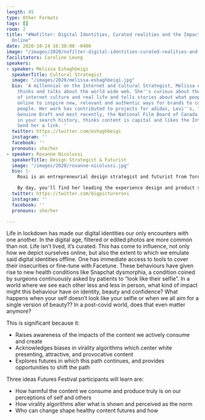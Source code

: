```yaml
---
length: 45
type: Other Formats
tags: []
room: 2
title: "#NoFilter: Digital Identities, Curated realities and the Impact of Life Performed
  Online"
date: 2020-10-24 16:30:00 -0400
image: "/images/2020/nofilter-digital-identities-curated-realities-and-the-impact-of-life-performed-online.jpg"
facilitators: Caroline Leung
speakers:
- speaker: Melissa Eshaghbeigi
  speakerTitle: Cultural Strategist
  image: "/images/2020/melissa-eshaghbeigi.jpg"
  bio: 'A millennial on the Internet and Cultural Strategist, Melissa exclusively
    thinks and talks about the world wide web. She''s curious about the intersection
    of internet culture and real life and tells stories about what people are consuming
    online to inspire new, relevant and authentic ways for brands to connect with
    people. Her work has contributed to projects for adidas, Levi''s, Twitter, Miller
    Genuine Draft and most recently, the National Film Board of Canada.  She''s interested
    in your search history, thinks content is capital and likes the Internet, a lot.
    Send her a link. '
  twitter: https://twitter.com/eshaghbeigi
  instagram: ''
  facebook: ''
  pronouns: she/her
- speaker: Roxanne Nicolussi
  speakerTitle: Design Strategist & Futurist
  image: "/images/2020/roxanne-nicolussi.jpg"
  bio: |-
    Roxi is an entrepreneurial design strategist and futurist from Toronto (currently based in Bermuda). She is fascinated by the ways digital trends of today will shape human experiences of tomorrow. From running discovery research to leading international roll-out of new innovations, Roxi loves the process of creating something from nothing.

    By day, you'll find her leading the experience design and product strategy at RBC. By night, you'll find her taking on passion projects alone or with her team of collaborators at 5Y Impact Collective. She is always eager to get her hands on (seemingly) unsolvable problems and uncertain futures.
  twitter: https://twitter.com/bigpictureroxi
  instagram: ''
  facebook: ''
  pronouns: she/her

---
```

Life in lockdown has made our digital identities our only encounters with one another. In the digital age, filtered or edited photos are more common than not. Life isn’t lived, it’s curated. This has come to influence, not only how we depict ourselves online, but also the extent to which we emulate said digital identities offline. One has immediate access to tools to cover their insecurities or fine-tune with Facetune. These behaviours have given rise to new health conditions like Snapchat dysmorphia, a condition coined by surgeons continuously asked by patients to “look like their selfie”. In a world where we see each other less and less in person, what kind of impact might this behaviour have on identity, beauty and confidence? What happens when your self doesn’t look like your selfie or when we all aim for a single version of beauty?? In a post-covid world, does that even matter anymore? 

This is significant because it: 

* Raises awareness of the impacts of the content we actively consume and create 
* Acknowledges biases in virality algorithms which center white presenting, attractive, and provocative content 
* Explores futures in which this path continues, and provides opportunities to shift the path 

Three ideas Futures Festival participants will learn are: 

* How harmful the content we consume and produce truly is on our perceptions of self and others 
* How virality algorithms alter what is shown and perceived as the norm 
* Who can change shape healthy content futures and how